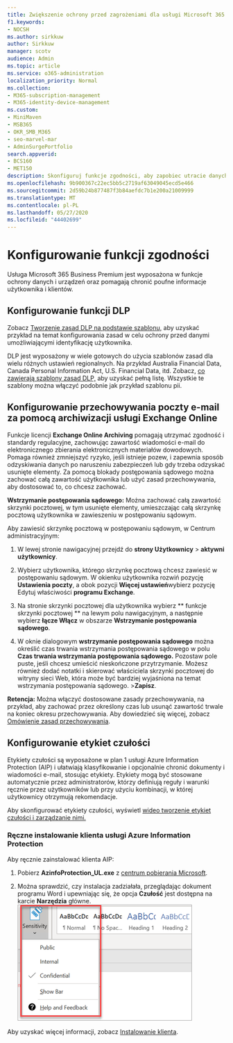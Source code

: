 ```yaml
---
title: Zwiększenie ochrony przed zagrożeniami dla usługi Microsoft 365 Business Premium
f1.keywords:
- NOCSH
ms.author: sirkkuw
author: Sirkkuw
manager: scotv
audience: Admin
ms.topic: article
ms.service: o365-administration
localization_priority: Normal
ms.collection:
- M365-subscription-management
- M365-identity-device-management
ms.custom:
- MiniMaven
- MSB365
- OKR_SMB_M365
- seo-marvel-mar
- AdminSurgePortfolio
search.appverid:
- BCS160
- MET150
description: Skonfiguruj funkcje zgodności, aby zapobiec utracie danych i zapewnić bezpieczeństwo poufnych informacji twoich i klientów.
ms.openlocfilehash: 9b900367c22ec5bb5c2719af63049045ecd5e466
ms.sourcegitcommit: 2d59b24b877487f3b84aefdc7b1e200a21009999
ms.translationtype: MT
ms.contentlocale: pl-PL
ms.lasthandoff: 05/27/2020
ms.locfileid: "44402699"
---
```

# <a name="set-up-compliance-features"></a>Konfigurowanie funkcji zgodności

Usługa Microsoft 365 Business Premium jest wyposażona w funkcje ochrony danych i urządzeń oraz pomagają chronić poufne informacje użytkownika i klientów.

## <a name="set-up-dlp-features"></a>Konfigurowanie funkcji DLP

Zobacz [Tworzenie zasad DLP na podstawie szablonu,](https://docs.microsoft.com/microsoft-365/compliance/create-a-dlp-policy-from-a-template) aby uzyskać przykład na temat konfigurowania zasad w celu ochrony przed danymi umożliwiającymi identyfikację użytkownika. 
  
DLP jest wyposażony w wiele gotowych do użycia szablonów zasad dla wielu różnych ustawień regionalnych. Na przykład Australia Financial Data, Canada Personal Information Act, U.S. Financial Data, itd. Zobacz, [co zawierają szablony zasad DLP,](https://docs.microsoft.com/microsoft-365/compliance/what-the-dlp-policy-templates-include) aby uzyskać pełną listę. Wszystkie te szablony można włączyć podobnie jak przykład szablonu pii. 
  
## <a name="set-up-email-retention-with-exchange-online-archiving"></a>Konfigurowanie przechowywania poczty e-mail za pomocą archiwizacji usługi Exchange Online

 Funkcje licencji **Exchange Online Archiving** pomagają utrzymać zgodność i standardy regulacyjne, zachowując zawartość wiadomości e-mail do elektronicznego zbierania elektronicznych materiałów dowodowych. Pomaga również zmniejszyć ryzyko, jeśli istnieje pozew, i zapewnia sposób odzyskiwania danych po naruszeniu zabezpieczeń lub gdy trzeba odzyskać usunięte elementy. Za pomocą blokady postępowania sądowego można zachować całą zawartość użytkownika lub użyć zasad przechowywania, aby dostosować to, co chcesz zachować.
  
**Wstrzymanie postępowania sądowego:** Można zachować całą zawartość skrzynki pocztowej, w tym usunięte elementy, umieszczając całą skrzynkę pocztową użytkownika w zawieszeniu w postępowaniu sądowym. 
    
Aby zawiesić skrzynkę pocztową w postępowaniu sądowym, w Centrum administracyjnym:
    
1. W lewej stronie nawigacyjnej przejdź do **strony Użytkownicy** \> **aktywni użytkownicy**.
    
2. Wybierz użytkownika, którego skrzynkę pocztową chcesz zawiesić w postępowaniu sądowym. W okienku użytkownika rozwiń pozycję **Ustawienia poczty**, a obok pozycji **Więcej ustawień**wybierz pozycję Edytuj właściwości **programu Exchange**.
    
3. Na stronie skrzynki pocztowej dla użytkownika wybierz ** funkcje skrzynki pocztowej ** na lewym polu nawigacyjnym, a następnie wybierz **łącze Włącz** w obszarze **Wstrzymanie postępowania sądowego**.
    
4. W oknie dialogowym **wstrzymanie postępowania sądowego** można określić czas trwania wstrzymania postępowania sądowego w polu **Czas trwania wstrzymania postępowania sądowego.** Pozostaw pole puste, jeśli chcesz umieścić nieskończone przytrzymanie. Możesz również dodać notatki i skierować właściciela skrzynki pocztowej do witryny sieci Web, która może być bardziej wyjaśniona na temat wstrzymania postępowania sądowego. \>**Zapisz**.
    
**Retencja:** Można włączyć dostosowane zasady przechowywania, na przykład, aby zachować przez określony czas lub usunąć zawartość trwale na koniec okresu przechowywania. Aby dowiedzieć się więcej, zobacz [Omówienie zasad przechowywania](https://docs.microsoft.com/microsoft-365/compliance/retention-policies).

## <a name="set-up-sensitivity-labels"></a>Konfigurowanie etykiet czułości

Etykiety czułości są wyposażone w plan 1 usługi Azure Information Protection (AIP) i ułatwiają klasyfikowanie i opcjonalnie chronić dokumenty i wiadomości e-mail, stosując etykiety. Etykiety mogą być stosowane automatycznie przez administratorów, którzy definiują reguły i warunki ręcznie przez użytkowników lub przy użyciu kombinacji, w której użytkownicy otrzymują rekomendacje.

Aby skonfigurować etykiety czułości, wyświetl [wideo tworzenie etykiet czułości i zarządzanie nimi.](https://support.office.com/article/2fb96b54-7dd2-4f0c-ac8d-170790d4b8b9)



### <a name="install-the-azure-information-protection-client-manually"></a>Ręczne instalowanie klienta usługi Azure Information Protection

Aby ręcznie zainstalować klienta AIP:

1. Pobierz **AzinfoProtection_UL.exe** z [centrum pobierania Microsoft](https://www.microsoft.com/download/details.aspx?id=53018).
 
2. Można sprawdzić, czy instalacja zadziałała, przeglądając dokument programu Word i upewniając się, że opcja **Czułość** jest dostępna na karcie **Narzędzia** główne.
<br/>![Karta Ochrony rozwijana w dokumencie programu Word.](../media/word-sensitivity.png)

Aby uzyskać więcej informacji, zobacz [Instalowanie klienta](https://docs.microsoft.com/azure/information-protection/infoprotect-tutorial-step3).
